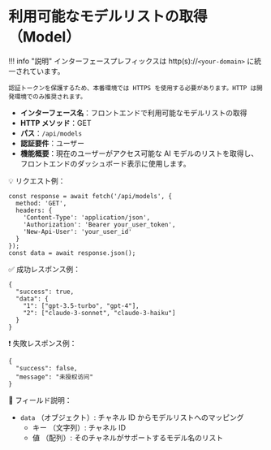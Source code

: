 # 利用可能なモデルリストの取得（Model）

!!! info "説明"
    インターフェースプレフィックスは http(s)://`<your-domain>` に統一されています。

    認証トークンを保護するため、本番環境では HTTPS を使用する必要があります。HTTP は開発環境でのみ推奨されます。

- **インターフェース名**：フロントエンドで利用可能なモデルリストの取得
- **HTTP メソッド**：GET
- **パス**：`/api/models`
- **認証要件**：ユーザー
- **機能概要**：現在のユーザーがアクセス可能な AI モデルのリストを取得し、フロントエンドのダッシュボード表示に使用します。

 💡 リクエスト例：

```
const response = await fetch('/api/models', {  
  method: 'GET',  
  headers: {  
    'Content-Type': 'application/json',  
    'Authorization': 'Bearer your_user_token',
    'New-Api-User': 'your_user_id'
  }  
});  
const data = await response.json();
```

 ✅ 成功レスポンス例：

```
{  
  "success": true,  
  "data": {  
    "1": ["gpt-3.5-turbo", "gpt-4"],  
    "2": ["claude-3-sonnet", "claude-3-haiku"]  
  }  
}
```

 ❗ 失敗レスポンス例：

```
{  
  "success": false,  
  "message": "未授权访问"  
}
```

 🧾 フィールド説明：

- `data` （オブジェクト）: チャネル ID からモデルリストへのマッピング
    - キー （文字列）: チャネル ID
    - 値 （配列）: そのチャネルがサポートするモデル名のリスト